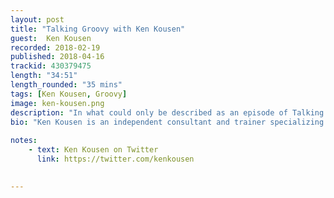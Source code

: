 ```yaml
---
layout: post
title: "Talking Groovy with Ken Kousen"
guest:  Ken Kousen
recorded: 2018-02-19
published: 2018-04-16
trackid: 430379475
length: "34:51"
length_rounded: "35 mins"
tags: [Ken Kousen, Groovy]
image: ken-kousen.png
description: "In what could only be described as an episode of Talking Groovy, we sit down with author and long time Groovy developer to talk about Kotlin and what he feels about the language, and where it sits in his toolbox."
bio: "Ken Kousen is an independent consultant and trainer specializing in Spring, Hibernate, Groovy, and Grails. He holds numerous technical certifications, along with degrees in Mathematics, Mechanical and Aerospace Engineering, and Computer Science."
                  
notes: 
    - text: Ken Kousen on Twitter
      link: https://twitter.com/kenkousen
  

---
```



